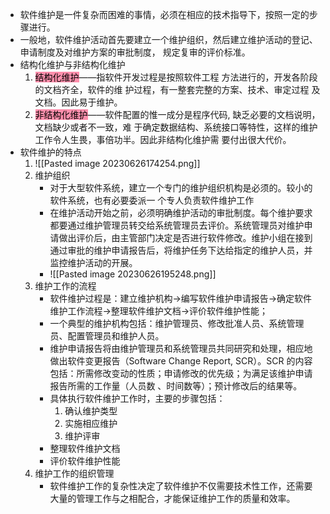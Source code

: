 - 软件维护是一件复杂而困难的事情，必须在相应的技术指导下，按照一定的步骤进行。
- 一般地，软件维护活动首先要建立一个维护组织，然后建立维护活动的登记、申请制度及对维护方案的审批制度， 规定复审的评价标准。
- 结构化维护与非结构化维护
	1. <mark style="background: #FF5582A6;">结构化维护</mark>——指软件开发过程是按照软件工程 方法进行的，开发各阶段的文档齐全，软件的维 护过程，有一整套完整的方案、技术、审定过程 及文档。因此易于维护。
	2. <mark style="background: #FF5582A6;">非结构化维护</mark>——软件配置的惟一成分是程序代码, 缺乏必要的文档说明，文档缺少或者不一致，难 于确定数据结构、系统接口等特性，这样的维护 工作令人生畏，事倍功半。因此非结构化维护需 要付出很大代价。
- 软件维护的特点
	1. ![[Pasted image 20230626174254.png]]
	2. 维护组织	 
		- 对于大型软件系统，建立一个专门的维护组织机构是必须的。较小的软件系统，也有必要委派一 个专人负责软件维护工作
		- 在维护活动开始之前，必须明确维护活动的审批制度。每个维护要求都要通过维护管理员转交给系统管理员去评价。系统管理员对维护申请做出评价后，由主管部门决定是否进行软件修改。维护小组在接到通过审批的维护申请报告后，将维护任务下达给指定的维护人员，并监控维护活动的开展。
		- ![[Pasted image 20230626195248.png]]
	3. 维护工作的流程
		- 软件维护过程是：建立维护机构→编写软件维护申请报告→确定软件维护工作流程→整理软件维护文档→评价软件维护性能；
		- 一个典型的维护机构包括：维护管理员、修改批准人员、系统管理员、配置管理员和维护人员。
		- 维护申请报告将由维护管理员和系统管理员共同研究和处理，相应地做出软件变更报告（Software Change Report, SCR）。SCR 的内容包括：所需修改变动的性质；申请修改的优先级；为满足该维护申请报告所需的工作量（人员数 、时间数等）；预计修改后的结果等。
		- 具体执行软件维护工作时，主要的步骤包括：
			1. 确认维护类型
			2. 实施相应维护
			3. 维护评审
		- 整理软件维护文档
		- 评价软件维护性能
	4. 维护工作的组织管理
		- 软件维护工作的复杂性决定了软件维护不仅需要技术性工作，还需要大量的管理工作与之相配合，才能保证维护工作的质量和效率。